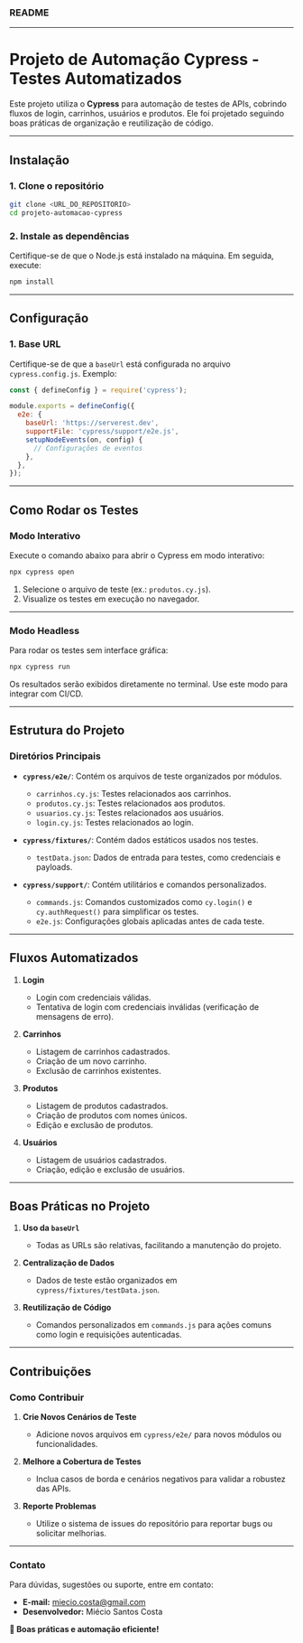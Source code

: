 ### **README**

---

# **Projeto de Automação Cypress - Testes Automatizados**

Este projeto utiliza o **Cypress** para automação de testes de APIs, cobrindo fluxos de login, carrinhos, usuários e produtos. Ele foi projetado seguindo boas práticas de organização e reutilização de código.

---

## **Instalação**

### **1. Clone o repositório**
```bash
git clone <URL_DO_REPOSITORIO>
cd projeto-automacao-cypress
```

### **2. Instale as dependências**
Certifique-se de que o Node.js está instalado na máquina. Em seguida, execute:
```bash
npm install
```

---

## **Configuração**

### **1. Base URL**
Certifique-se de que a `baseUrl` está configurada no arquivo `cypress.config.js`. Exemplo:
```javascript
const { defineConfig } = require('cypress');

module.exports = defineConfig({
  e2e: {
    baseUrl: 'https://serverest.dev',
    supportFile: 'cypress/support/e2e.js',
    setupNodeEvents(on, config) {
      // Configurações de eventos
    },
  },
});
```

---

## **Como Rodar os Testes**

### **Modo Interativo**
Execute o comando abaixo para abrir o Cypress em modo interativo:
```bash
npx cypress open
```
1. Selecione o arquivo de teste (ex.: `produtos.cy.js`).
2. Visualize os testes em execução no navegador.

---

### **Modo Headless**
Para rodar os testes sem interface gráfica:
```bash
npx cypress run
```

Os resultados serão exibidos diretamente no terminal. Use este modo para integrar com CI/CD.

---

## **Estrutura do Projeto**

### **Diretórios Principais**

- **`cypress/e2e/`**: Contém os arquivos de teste organizados por módulos.
  - `carrinhos.cy.js`: Testes relacionados aos carrinhos.
  - `produtos.cy.js`: Testes relacionados aos produtos.
  - `usuarios.cy.js`: Testes relacionados aos usuários.
  - `login.cy.js`: Testes relacionados ao login.

- **`cypress/fixtures/`**: Contém dados estáticos usados nos testes.
  - `testData.json`: Dados de entrada para testes, como credenciais e payloads.

- **`cypress/support/`**: Contém utilitários e comandos personalizados.
  - `commands.js`: Comandos customizados como `cy.login()` e `cy.authRequest()` para simplificar os testes.
  - `e2e.js`: Configurações globais aplicadas antes de cada teste.

---

## **Fluxos Automatizados**

1. **Login**
   - Login com credenciais válidas.
   - Tentativa de login com credenciais inválidas (verificação de mensagens de erro).

2. **Carrinhos**
   - Listagem de carrinhos cadastrados.
   - Criação de um novo carrinho.
   - Exclusão de carrinhos existentes.

3. **Produtos**
   - Listagem de produtos cadastrados.
   - Criação de produtos com nomes únicos.
   - Edição e exclusão de produtos.

4. **Usuários**
   - Listagem de usuários cadastrados.
   - Criação, edição e exclusão de usuários.

---

## **Boas Práticas no Projeto**

1. **Uso da `baseUrl`**
   - Todas as URLs são relativas, facilitando a manutenção do projeto.

2. **Centralização de Dados**
   - Dados de teste estão organizados em `cypress/fixtures/testData.json`.

3. **Reutilização de Código**
   - Comandos personalizados em `commands.js` para ações comuns como login e requisições autenticadas.

---

## **Contribuições**

### **Como Contribuir**
1. **Crie Novos Cenários de Teste**
   - Adicione novos arquivos em `cypress/e2e/` para novos módulos ou funcionalidades.

2. **Melhore a Cobertura de Testes**
   - Inclua casos de borda e cenários negativos para validar a robustez das APIs.

3. **Reporte Problemas**
   - Utilize o sistema de issues do repositório para reportar bugs ou solicitar melhorias.

---

### **Contato**

Para dúvidas, sugestões ou suporte, entre em contato:
- **E-mail:** miecio.costa@gmail.com
- **Desenvolvedor:** Miécio Santos Costa

**🚀 Boas práticas e automação eficiente!**